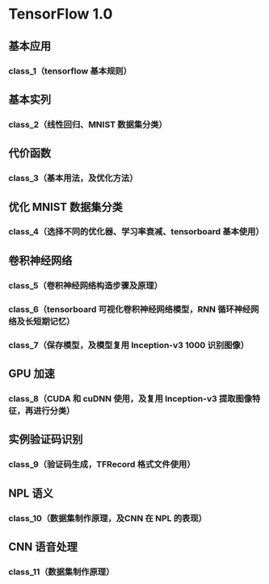 # TensorFlow 1.0

## 基本应用

### class_1（tensorflow 基本规则）
## 基本实列

### class_2（线性回归、MNIST 数据集分类）

## 代价函数

### class_3（基本用法，及优化方法）

## 优化 MNIST 数据集分类

### class_4（选择不同的优化器、学习率衰减、tensorboard 基本使用）

## 卷积神经网络

### class_5（卷积神经网络构造步骤及原理）

### class_6（tensorboard 可视化卷积神经网络模型，RNN 循环神经网络及长短期记忆）

### class_7（保存模型，及模型复用 Inception-v3 1000 识别图像）

## GPU 加速

### class_8（CUDA 和 cuDNN 使用，及复用 Inception-v3 提取图像特征，再进行分类）

## 实例验证码识别

### class_9（验证码生成，TFRecord 格式文件使用）

## NPL 语义

### class_10（数据集制作原理，及CNN 在 NPL 的表现）

## CNN 语音处理

### class_11（数据集制作原理）


